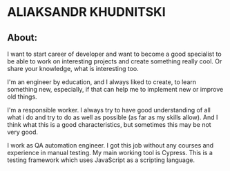 # ALIAKSANDR KHUDNITSKI

## About:
I want to start career of developer and want to become a good specialist to be able to work on interesting projects and create something really cool. Or share your knowledge, what is interesting too.

I'm an engineer by education, and I always liked to create, to learn something new, especially, if that can help me to implement new or improve old things.

I'm a responsible worker. I always try to have good understanding of all what i do and try to do as well as possible (as far as my skills allow). And I think what this is a good characteristics, but sometimes this may be not very good.

I work as QA automation engineer. I got this job without any courses and experience in manual testing. My main working tool is Cypress. This is a testing framework which uses JavaScript as a scripting language.